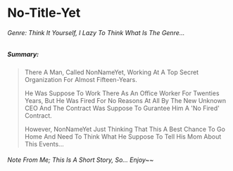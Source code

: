 # No-Title-Yet
###### Genre: Think It Yourself, I Lazy To Think What Is The Genre...
##### Summary:

> There A Man, Called NonNameYet, Working At A Top Secret Organization For Almost Fifteen-Years.
>  
> He Was Suppose To Work There As An Office Worker For Twenties Years, But He Was Fired For No Reasons At All By The New Unknown CEO And The Contract Was Suppose To Gurantee Him A 'No Fired' Contract.
>  
> However, NonNameYet Just Thinking That This A Best Chance To Go Home And Need To Think What He Suppose To Tell His Mom About This Events...

###### Note From Me; This Is A Short Story, So... Enjoy~~

